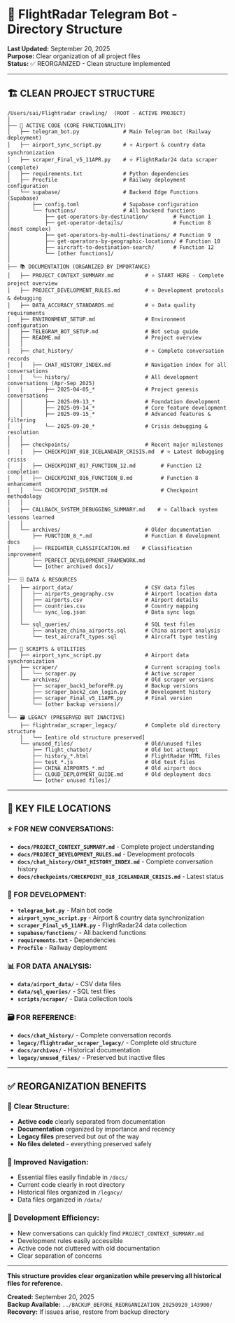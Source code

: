 # 📁 FlightRadar Telegram Bot - Directory Structure

**Last Updated:** September 20, 2025  
**Purpose:** Clear organization of all project files  
**Status:** ✅ REORGANIZED - Clean structure implemented  

---

## 🏗️ **CLEAN PROJECT STRUCTURE**

```
/Users/sai/Flightradar crawling/  (ROOT - ACTIVE PROJECT)
│
├── 📱 ACTIVE CODE (CORE FUNCTIONALITY)
│   ├── telegram_bot.py              # Main Telegram bot (Railway deployment)
│   ├── airport_sync_script.py       # ⭐ Airport & country data synchronization
│   ├── scraper_Final_v5_11APR.py    # ⭐ FlightRadar24 data scraper (complete)
│   ├── requirements.txt             # Python dependencies
│   ├── Procfile                     # Railway deployment configuration
│   └── supabase/                    # Backend Edge Functions (Supabase)
│       ├── config.toml              # Supabase configuration
│       └── functions/               # All backend functions
│           ├── get-operators-by-destination/        # Function 1
│           ├── get-operator-details/                # Function 8 (most complex)
│           ├── get-operators-by-multi-destinations/ # Function 9
│           ├── get-operators-by-geographic-locations/ # Function 10
│           ├── aircraft-to-destination-search/      # Function 12
│           └── [other functions]/
│
├── 📚 DOCUMENTATION (ORGANIZED BY IMPORTANCE)
│   ├── PROJECT_CONTEXT_SUMMARY.md          # ⭐ START HERE - Complete project overview
│   ├── PROJECT_DEVELOPMENT_RULES.md        # ⭐ Development protocols & debugging
│   ├── DATA_ACCURACY_STANDARDS.md          # ⭐ Data quality requirements
│   ├── ENVIRONMENT_SETUP.md                # Environment configuration
│   ├── TELEGRAM_BOT_SETUP.md               # Bot setup guide
│   ├── README.md                           # Project overview
│   │
│   ├── chat_history/                       # ⭐ Complete conversation records
│   │   ├── CHAT_HISTORY_INDEX.md           # Navigation index for all conversations
│   │   └── history/                        # All development conversations (Apr-Sep 2025)
│   │       ├── 2025-04-05_*                # Project genesis conversations
│   │       ├── 2025-09-13_*                # Foundation development
│   │       ├── 2025-09-14_*                # Core feature development
│   │       ├── 2025-09-15_*                # Advanced features & filtering
│   │       └── 2025-09-20_*                # Crisis debugging & resolution
│   │
│   ├── checkpoints/                        # Recent major milestones
│   │   ├── CHECKPOINT_018_ICELANDAIR_CRISIS.md  # ⭐ Latest debugging crisis
│   │   ├── CHECKPOINT_017_FUNCTION_12.md        # Function 12 completion
│   │   ├── CHECKPOINT_016_FUNCTION_8.md         # Function 8 enhancement
│   │   └── CHECKPOINT_SYSTEM.md                 # Checkpoint methodology
│   │
│   ├── CALLBACK_SYSTEM_DEBUGGING_SUMMARY.md    # ⭐ Callback system lessons learned
│   │
│   └── archives/                           # Older documentation
│       ├── FUNCTION_8_*.md                 # Function 8 development docs
│       ├── FREIGHTER_CLASSIFICATION.md    # Classification improvement
│       ├── PERFECT_DEVELOPMENT_FRAMEWORK.md
│       └── [other archived docs]/
│
├── 🗄️ DATA & RESOURCES
│   ├── airport_data/                       # CSV data files
│   │   ├── airports_geography.csv          # Airport location data
│   │   ├── airports.csv                    # Airport details
│   │   ├── countries.csv                   # Country mapping
│   │   └── sync_log.json                   # Data sync logs
│   │
│   └── sql_queries/                        # SQL test files
│       ├── analyze_china_airports.sql      # China airport analysis
│       └── test_aircraft_types.sql         # Aircraft type testing
│
├── 🔧 SCRIPTS & UTILITIES
│   ├── airport_sync_script.py              # Airport data synchronization
│   ├── scraper/                            # Current scraping tools
│   │   └── scraper.py                      # Active scraper
│   └── archives/                           # Old scraper versions
│       ├── scraper_back1_beforeFR.py       # Backup versions
│       ├── scraper_back2_can_login.py      # Development history
│       ├── scraper_Final_v5_11APR.py       # Final version
│       └── [other backup versions]/
│
└── 🗃️ LEGACY (PRESERVED BUT INACTIVE)
    ├── flightradar_scraper_legacy/         # Complete old directory structure
    │   └── [entire old structure preserved]
    └── unused_files/                       # Old/unused files
        ├── flight_chatbot/                 # Old bot attempt
        ├── history_*.html                  # FlightRadar HTML files
        ├── test_*.js                       # Old test files
        ├── CHINA_AIRPORTS_*.md             # Old airport docs
        ├── CLOUD_DEPLOYMENT_GUIDE.md       # Old deployment docs
        └── [other unused files]/
```

---

## 🎯 **KEY FILE LOCATIONS**

### **⭐ FOR NEW CONVERSATIONS:**
- **`docs/PROJECT_CONTEXT_SUMMARY.md`** - Complete project understanding
- **`docs/PROJECT_DEVELOPMENT_RULES.md`** - Development protocols
- **`docs/chat_history/CHAT_HISTORY_INDEX.md`** - Complete conversation history
- **`docs/checkpoints/CHECKPOINT_018_ICELANDAIR_CRISIS.md`** - Latest status

### **🔧 FOR DEVELOPMENT:**
- **`telegram_bot.py`** - Main bot code
- **`airport_sync_script.py`** - Airport & country data synchronization
- **`scraper_Final_v5_11APR.py`** - FlightRadar24 data collection
- **`supabase/functions/`** - All backend functions
- **`requirements.txt`** - Dependencies
- **`Procfile`** - Railway deployment

### **📊 FOR DATA ANALYSIS:**
- **`data/airport_data/`** - CSV data files
- **`data/sql_queries/`** - SQL test files
- **`scripts/scraper/`** - Data collection tools

### **🗃️ FOR REFERENCE:**
- **`docs/chat_history/`** - Complete conversation records
- **`legacy/flightradar_scraper_legacy/`** - Complete old structure
- **`docs/archives/`** - Historical documentation
- **`legacy/unused_files/`** - Preserved but inactive files

---

## ✅ **REORGANIZATION BENEFITS**

### **🎯 Clear Structure:**
- **Active code** clearly separated from documentation
- **Documentation** organized by importance and recency
- **Legacy files** preserved but out of the way
- **No files deleted** - everything preserved safely

### **📱 Improved Navigation:**
- Essential files easily findable in `/docs/`
- Current code clearly in root directory
- Historical files organized in `/legacy/`
- Data files organized in `/data/`

### **🔧 Development Efficiency:**
- New conversations can quickly find `PROJECT_CONTEXT_SUMMARY.md`
- Development rules easily accessible
- Active code not cluttered with old documentation
- Clear separation of concerns

---

**This structure provides clear organization while preserving all historical files for reference.**

**Created:** September 20, 2025  
**Backup Available:** `../BACKUP_BEFORE_REORGANIZATION_20250920_143900/`  
**Recovery:** If issues arise, restore from backup directory
